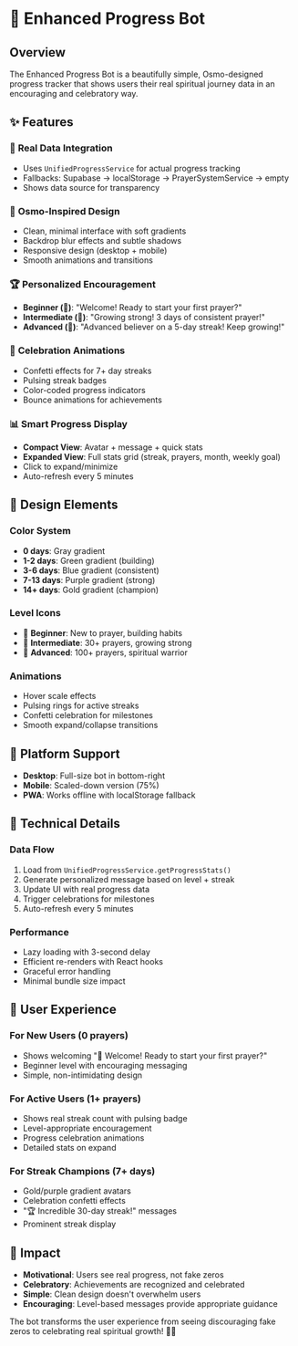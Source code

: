# 🤖 Enhanced Progress Bot

## Overview
The Enhanced Progress Bot is a beautifully simple, Osmo-designed progress tracker that shows users their real spiritual journey data in an encouraging and celebratory way.

## ✨ Features

### 🎯 **Real Data Integration**
- Uses `UnifiedProgressService` for actual progress tracking
- Fallbacks: Supabase → localStorage → PrayerSystemService → empty
- Shows data source for transparency

### 🎨 **Osmo-Inspired Design**
- Clean, minimal interface with soft gradients
- Backdrop blur effects and subtle shadows
- Responsive design (desktop + mobile)
- Smooth animations and transitions

### 🏆 **Personalized Encouragement**
- **Beginner (🌱)**: "Welcome! Ready to start your first prayer?"
- **Intermediate (🌿)**: "Growing strong! 3 days of consistent prayer!"
- **Advanced (🌳)**: "Advanced believer on a 5-day streak! Keep growing!"

### 🎉 **Celebration Animations**
- Confetti effects for 7+ day streaks
- Pulsing streak badges
- Color-coded progress indicators
- Bounce animations for achievements

### 📊 **Smart Progress Display**
- **Compact View**: Avatar + message + quick stats
- **Expanded View**: Full stats grid (streak, prayers, month, weekly goal)
- Click to expand/minimize
- Auto-refresh every 5 minutes

## 🎨 Design Elements

### **Color System**
- **0 days**: Gray gradient
- **1-2 days**: Green gradient (building)
- **3-6 days**: Blue gradient (consistent)
- **7-13 days**: Purple gradient (strong)
- **14+ days**: Gold gradient (champion)

### **Level Icons**
- 🌱 **Beginner**: New to prayer, building habits
- 🌿 **Intermediate**: 30+ prayers, growing strong
- 🌳 **Advanced**: 100+ prayers, spiritual warrior

### **Animations**
- Hover scale effects
- Pulsing rings for active streaks
- Confetti celebration for milestones
- Smooth expand/collapse transitions

## 📱 Platform Support
- **Desktop**: Full-size bot in bottom-right
- **Mobile**: Scaled-down version (75%)
- **PWA**: Works offline with localStorage fallback

## 🔧 Technical Details

### **Data Flow**
1. Load from `UnifiedProgressService.getProgressStats()`
2. Generate personalized message based on level + streak
3. Update UI with real progress data
4. Trigger celebrations for milestones
5. Auto-refresh every 5 minutes

### **Performance**
- Lazy loading with 3-second delay
- Efficient re-renders with React hooks
- Graceful error handling
- Minimal bundle size impact

## 🎯 User Experience

### **For New Users (0 prayers)**
- Shows welcoming "🌱 Welcome! Ready to start your first prayer?"
- Beginner level with encouraging messaging
- Simple, non-intimidating design

### **For Active Users (1+ prayers)**
- Shows real streak count with pulsing badge
- Level-appropriate encouragement
- Progress celebration animations
- Detailed stats on expand

### **For Streak Champions (7+ days)**
- Gold/purple gradient avatars
- Celebration confetti effects
- "🏆 Incredible 30-day streak!" messages
- Prominent streak display

## 🚀 Impact
- **Motivational**: Users see real progress, not fake zeros
- **Celebratory**: Achievements are recognized and celebrated
- **Simple**: Clean design doesn't overwhelm users
- **Encouraging**: Level-based messages provide appropriate guidance

The bot transforms the user experience from seeing discouraging fake zeros to celebrating real spiritual growth! 🙏✨







